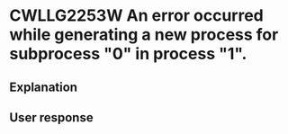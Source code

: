 # CWLLG2253W An error occurred while generating a new process for subprocess "0" in process "1".

## Explanation

## User response
